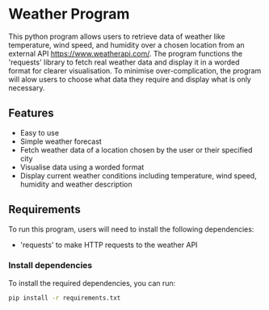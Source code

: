 # Weather Program
This python program allows users to retrieve data of weather like temperature, wind speed, and humidity over a chosen location from an external API https://www.weatherapi.com/. The program functions the 'requests' library to fetch real weather data and display it in a worded format for clearer visualisation. To minimise over-complication, the program will alow users to choose what data they require and display what is only necessary. 
## Features
- Easy to use
- Simple weather forecast
- Fetch weather data of a location chosen by the user or their specified city
- Visualise data using a worded format 
- Display current weather conditions including temperature, wind speed, humidity and weather description

## Requirements
To run this program, users will need to install the following dependencies:
- 'requests' to make HTTP requests to the weather API

### Install dependencies
To install the required dependencies, you can run:

```bash
pip install -r requirements.txt


